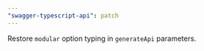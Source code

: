 ```yaml
---
"swagger-typescript-api": patch
---
```


Restore `modular` option typing in `generateApi` parameters.
